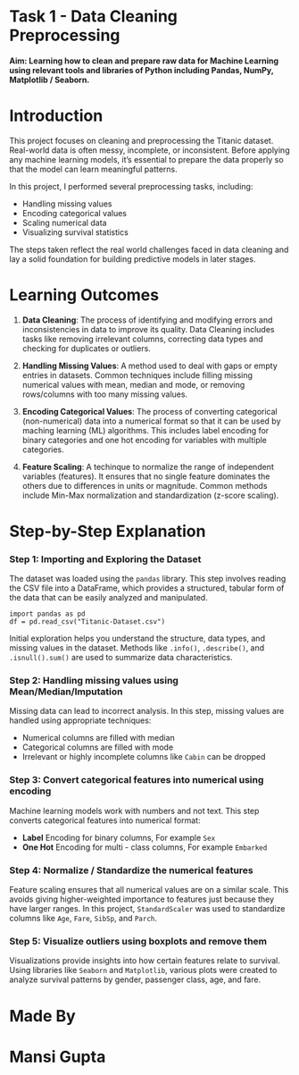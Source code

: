 # Task 1 - Data Cleaning Preprocessing
#### Aim: Learning how to clean and prepare raw data for Machine Learning using relevant tools and libraries of Python including Pandas, NumPy, Matplotlib / Seaborn.

# **Introduction**
This project focuses on cleaning and preprocessing the Titanic dataset. Real-world data is often messy, incomplete, or inconsistent. Before applying any machine learning models, it’s essential to prepare the data properly so that the model can learn meaningful patterns.

In this project, I performed several preprocessing tasks, including:
- Handling missing values
- Encoding categorical values
- Scaling numerical data
- Visualizing survival statistics

The steps taken reflect the real world challenges faced in data cleaning and lay a solid foundation for building predictive models in later stages.


# Learning Outcomes

1. **Data Cleaning**: The process of identifying and modifying errors and inconsistencies in data to improve its quality. Data Cleaning includes tasks like removing irrelevant columns, correcting data types and checking for duplicates or outliers.

2. **Handling Missing Values**: A method used to deal with gaps or empty entries in datasets. Common techniques include filling missing numerical values with mean, median and mode, or removing rows/columns with too many missing values.
3. **Encoding Categorical Values**: The process of converting categorical (non-numerical) data into a numerical format so that it can be used by maching learning (ML) algorithms. This includes label encoding for binary categories and one hot encoding for variables with multiple categories.
4. **Feature Scaling**: A techinque to normalize the range of independent variables (features). It ensures that no single feature dominates the others due to differences in units or magnitude. Common methods include Min-Max normalization and standardization (z-score scaling).


# **Step-by-Step Explanation**

### **Step 1: Importing and Exploring the Dataset**
The dataset was loaded using the `pandas` library. This step involves reading the CSV file into a DataFrame, which provides a structured, tabular form of the data that can be easily analyzed and manipulated.
```
import pandas as pd
df = pd.read_csv("Titanic-Dataset.csv")
```

Initial exploration helps you understand the structure, data types, and missing values in the dataset. Methods like `.info()`, `.describe()`, and `.isnull().sum()` are used to summarize data characteristics.


### **Step 2: Handling missing values using Mean/Median/Imputation** 
Missing data can lead to incorrect analysis. In this step, missing values are handled using appropriate techniques:
- Numerical columns are filled with median
- Categorical columns are filled with mode
- Irrelevant or highly incomplete columns like `Cabin` can be dropped


### **Step 3: Convert categorical features into numerical using encoding**
Machine learning models work with numbers and not text. This step converts categorical features into numerical format:
- **Label** Encoding for binary columns, For example `Sex`
- **One Hot** Encoding for multi - class columns, For example `Embarked`


### **Step 4: Normalize / Standardize the numerical features**
Feature scaling ensures that all numerical values are on a similar scale. This avoids giving higher-weighted importance to features just because they have larger ranges. In this project, `StandardScaler` was used to standardize columns like `Age`, `Fare`, `SibSp`, and `Parch`.


### **Step 5: Visualize outliers using boxplots and remove them**
Visualizations provide insights into how certain features relate to survival. Using libraries like `Seaborn` and `Matplotlib`, various plots were created to analyze survival patterns by gender, passenger class, age, and fare.




# Made By
# Mansi Gupta
